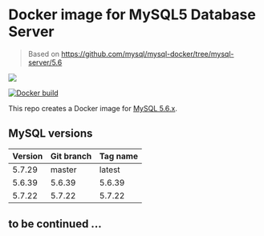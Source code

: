 # Docker image for MySQL5 Database Server

> Based on https://github.com/mysql/mysql-docker/tree/mysql-server/5.6

[![](https://images.microbadger.com/badges/image/ljay/mysql5.svg)](http://microbadger.com/images/ljay/mysql5)

[![Docker build](http://dockeri.co/image/ljay/mysql5)](https://hub.docker.com/r/ljay/mysql5/)

This repo creates a Docker image for [MySQL 5.6.x](https://mysql.com/).

## MySQL versions

Version | Git branch | Tag name
--------| ---------- |---------
5.7.29  | master     | latest
5.6.39  | 5.6.39     | 5.6.39
5.7.22  | 5.7.22     | 5.7.22

## to be continued ...
